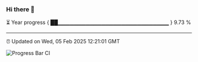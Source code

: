 ### Hi there 👋

⏳ Year progress { ██▁▁▁▁▁▁▁▁▁▁▁▁▁▁▁▁▁▁▁▁▁▁▁▁▁▁▁▁ } 9.73 %

---

⏰ Updated on Wed, 05 Feb 2025 12:21:01 GMT

![Progress Bar CI](https://github.com/code-lakshay/GitHub-Actions-Demo/workflows/Progress%20Bar%20CI/badge.svg)

